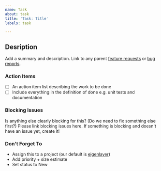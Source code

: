 ```yaml
---
name: Task
about: task
title: 'Task: Title'
labels: task

---
```


## Desription
Add a summary and description. Link to any parent [feature requests](https://github.com/Layr-Labs/docs/blob/c78dbcd9a4b229e367f11725ee6758271a65bad3/.github/ISSUE_TEMPLATE/feature_request.md) or [bug reports](https://github.com/Layr-Labs/docs/blob/c78dbcd9a4b229e367f11725ee6758271a65bad3/.github/ISSUE_TEMPLATE/bug_report.md). 

### Action Items
- [ ] An action item list describing the work to be done
- [ ] Include everything in the definition of done e.g. unit tests and documentation

### Blocking Issues
Is anything else clearly blocking for this? (Do we need to fix something else first?)
Please link blocking issues here. If something is blocking and doesn't have an issue yet, create it!

### Don't Forget To
* Assign this to a project (our default is [eigenlayer](https://github.com/orgs/Layr-Labs/projects/3/))
* Add priority + size estimate
* Set status to New
